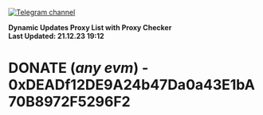 [![Telegram channel](https://img.shields.io/endpoint?url=https://runkit.io/damiankrawczyk/telegram-badge/branches/master?url=https://t.me/n4z4v0d)](https://t.me/n4z4v0d) 

**Dynamic Updates Proxy List with Proxy Checker**  
**Last Updated: 21.12.23 19:12**

# DONATE (_any evm_) - 0xDEADf12DE9A24b47Da0a43E1bA70B8972F5296F2
